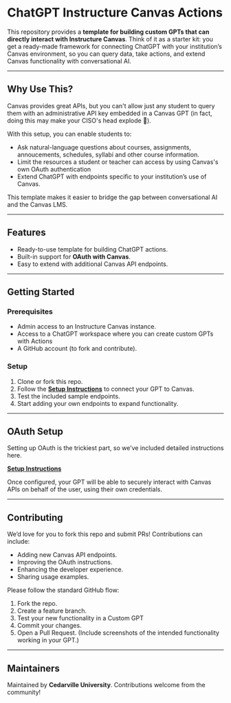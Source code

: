 # ChatGPT Instructure Canvas Actions

This repository provides a **template for building custom GPTs that can directly interact with Instructure Canvas**. Think of it as a starter kit: you get a ready-made framework for connecting ChatGPT with your institution’s Canvas environment, so you can query data, take actions, and extend Canvas functionality with conversational AI.

---

## Why Use This?

Canvas provides great APIs, but you can't allow just any student to query them with an administrative API key embedded in a Canvas GPT (in fact, doing this may make your CISO's head explode 🤯). 

With this setup, you can enable students to:

* Ask natural-language questions about courses, assignments, annoucements, schedules, syllabi and other course information.
* Limit the resources a student or teacher can access by using Canvas's own OAuth authentication
* Extend ChatGPT with endpoints specific to your institution’s use of Canvas.

This template makes it easier to bridge the gap between conversational AI and the Canvas LMS.

---

## Features

* Ready-to-use template for building ChatGPT actions.
* Built-in support for **OAuth with Canvas**.
* Easy to extend with additional Canvas API endpoints.

---

## Getting Started

### Prerequisites

* Admin access to an Instructure Canvas instance.
* Access to a ChatGPT workspace where you can create custom GPTs with Actions
* A GitHub account (to fork and contribute).

### Setup

1. Clone or fork this repo.
2. Follow the [**Setup Instructions**](./setup.md) to connect your GPT to Canvas.
3. Test the included sample endpoints.
4. Start adding your own endpoints to expand functionality.

---

## OAuth Setup

Setting up OAuth is the trickiest part, so we’ve included detailed instructions here.

[**Setup Instructions**](./setup.md)

Once configured, your GPT will be able to securely interact with Canvas APIs on behalf of the user, using their own credentials.

---

## Contributing

We’d love for you to fork this repo and submit PRs! Contributions can include:

* Adding new Canvas API endpoints.
* Improving the OAuth instructions.
* Enhancing the developer experience.
* Sharing usage examples.

Please follow the standard GitHub flow:

1. Fork the repo.
2. Create a feature branch.
3. Test your new functionality in a Custom GPT
4. Commit your changes.
5. Open a Pull Request. 
   (Include screenshots of the intended functionality working in your GPT.)

---

## Maintainers

Maintained by **Cedarville University**. Contributions welcome from the community!

